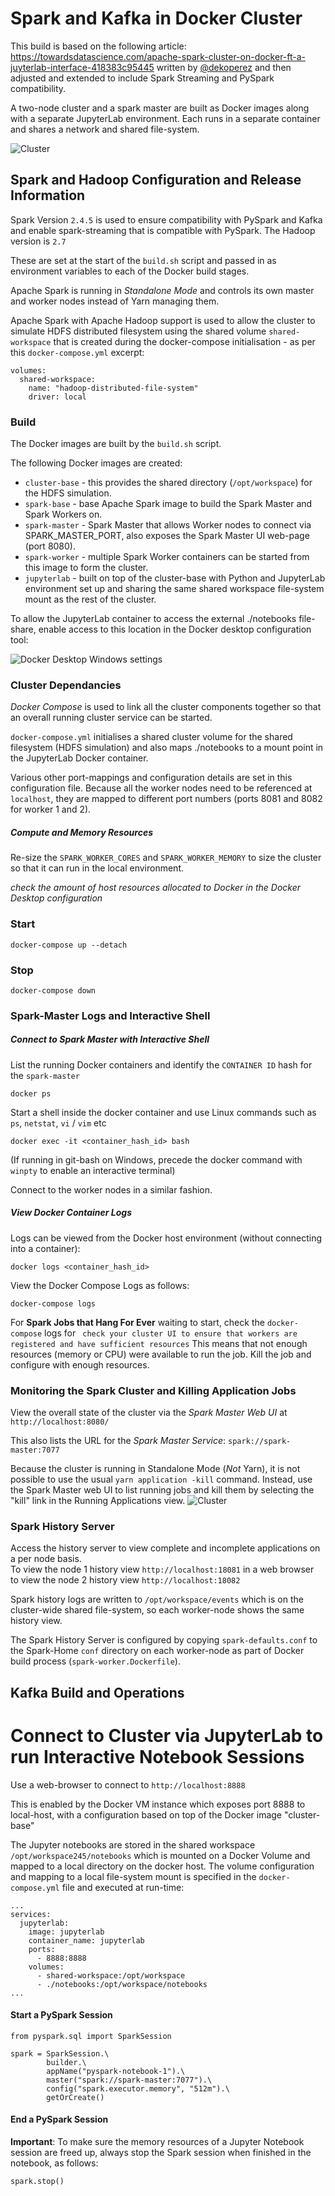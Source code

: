 # Spark and Kafka in Docker Cluster #

This build is based on the following article:  https://towardsdatascience.com/apache-spark-cluster-on-docker-ft-a-juyterlab-interface-418383c95445 
 written by [@dekoperez](https://twitter.com/dekoperez) and then adjusted and extended to include Spark Streaming and PySpark compatibility.  
  
A two-node cluster and a spark master are built as Docker images along with a separate JupyterLab environment.  Each runs in a separate container and shares a network and shared file-system.  
  
![Cluster](./images/cluster.png)     
  
## Spark and Hadoop Configuration and Release Information ##
   
Spark Version `2.4.5` is used to ensure compatibility with PySpark and Kafka and enable spark-streaming that is compatible with PySpark. The Hadoop version is `2.7`
  
These are set at the start of the `build.sh` script and passed in as environment variables to each of the Docker build stages.  
  
Apache Spark is running in *Standalone Mode* and controls its own master and worker nodes instead of Yarn managing them.     
    
Apache Spark with Apache Hadoop support is used to allow the cluster to simulate HDFS distributed filesystem using the shared volume `shared-workspace` that is created during the docker-compose initialisation - as per this  `docker-compose.yml` excerpt:
```
volumes:
  shared-workspace:
    name: "hadoop-distributed-file-system"
    driver: local
```

### Build ###

The Docker images are built by the `build.sh` script.

The following Docker images are created:  
+ `cluster-base` - this provides the shared directory (`/opt/workspace`) for the HDFS simulation.  
+ `spark-base`  - base Apache Spark image to build the Spark Master and Spark Workers on.   
+ `spark-master` - Spark Master that allows Worker nodes to connect via SPARK_MASTER_PORT, also exposes the Spark Master UI web-page (port 8080).  
+ `spark-worker` - multiple Spark Worker containers can be started from this image to form the cluster.    
+ `jupyterlab` -  built on top of the cluster-base with Python and JupyterLab environment set up and sharing the same shared workspace file-system mount as the rest of the cluster.  
  
To allow the JupyterLab container to access the external ./notebooks file-share, enable access to this location in the Docker desktop configuration tool:  

![Docker Desktop Windows settings](./images/WindowsDockerFileshare.png)    

### Cluster Dependancies ###

*Docker Compose* is used to link all the cluster components together so that an overall running cluster service can be started.  
  
`docker-compose.yml` initialises a shared cluster volume for the shared filesystem (HDFS simulation) and also maps ./notebooks to a mount point in the JupyterLab Docker container.  

Various other port-mappings and configuration details are set in this configuration file.  Because all the worker nodes need to be referenced at `localhost`, they are mapped to different port numbers (ports 8081 and 8082 for worker 1 and 2).

##### Compute and Memory Resources #####

Re-size the `SPARK_WORKER_CORES` and `SPARK_WORKER_MEMORY` to size the cluster so that it can run in the local environment.  

*check the amount of host resources allocated to Docker in the Docker Desktop configuration*   
        
    
### Start ###

```
docker-compose up --detach
```


### Stop ###
```
docker-compose down
```

### Spark-Master Logs and Interactive Shell ###
##### Connect to Spark Master with Interactive Shell #####
List the running Docker containers and identify the `CONTAINER ID` hash for the `spark-master`
```
docker ps
```
Start a shell inside the docker container and use Linux commands such as `ps`, `netstat`, `vi` / `vim` etc
```
docker exec -it <container_hash_id> bash
```
(If running in git-bash on Windows, precede the docker command with `winpty` to enable an interactive terminal)  

Connect to the worker nodes in a similar fashion.
##### View Docker Container Logs #####  
Logs can be viewed from the Docker host environment (without connecting into a container):
```
docker logs <container_hash_id> 
```  
View the Docker Compose Logs as follows:
```buildoutcfg
docker-compose logs
```
For **Spark Jobs that Hang For Ever** waiting to start, check the `docker-compose` logs for ` check your cluster UI to ensure that workers are registered and have sufficient resources`  This means that not enough resources (memory or CPU) were available to run the job.  Kill the job and configure with enough resources.

### Monitoring the Spark Cluster and Killing Application Jobs ###

View the overall state of the cluster via the *Spark Master Web UI* at `http://localhost:8080/`   
  
This also lists the URL for the *Spark Master Service*: `spark://spark-master:7077`   

Because the cluster is running in Standalone Mode (*Not* Yarn), it is not possible to use the usual `yarn application -kill` command.  Instead, use the Spark Master web UI to list running jobs and kill them by selecting the "kill" link in the Running Applications view.
![Cluster](./images/master-jobs.png)      

### Spark History Server ###

Access the history server to view complete and incomplete applications on a per node basis.  
To view the node 1 history view `http://localhost:18081` in a web browser  
to view the node 2 history view `http://localhost:18082`  
  
Spark history logs are written to `/opt/workspace/events` which is on the cluster-wide shared file-system, so each worker-node shows the same history view.  

The Spark History Server is configured by copying `spark-defaults.conf` to the Spark-Home `conf` directory on each worker-node as part of Docker build process (`spark-worker.Dockerfile`). 

## Kafka Build and Operations ##






# Connect to Cluster via JupyterLab to run Interactive Notebook Sessions #

Use a web-browser to connect to `http://localhost:8888`  
  
This is enabled by the Docker VM instance which exposes port 8888 to local-host, with a configuration based on top of the Docker image "cluster-base"  

The Jupyter notebooks are stored in the shared workspace `/opt/workspace245/notebooks` which is mounted on a Docker Volume and mapped to a local directory on the docker host.  The volume configuration and mapping to a local file-system mount is specified in the `docker-compose.yml` file and executed at run-time:
```
...
services:
  jupyterlab:
    image: jupyterlab
    container_name: jupyterlab
    ports:
      - 8888:8888
    volumes:
      - shared-workspace:/opt/workspace
      - ./notebooks:/opt/workspace/notebooks
...      
```


#### Start a PySpark Session ####
```
from pyspark.sql import SparkSession

spark = SparkSession.\
        builder.\
        appName("pyspark-notebook-1").\
        master("spark://spark-master:7077").\
        config("spark.executor.memory", "512m").\
        getOrCreate()
```

#### End a PySpark Session ####
**Important**: To make sure the memory resources of a Jupyter Notebook session are freed up, always stop the Spark session when finished in the notebook, as follows:
```
spark.stop()
```